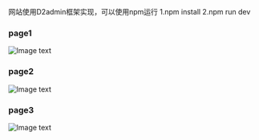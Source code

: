 网站使用D2admin框架实现，可以使用npm运行
1.npm install
2.npm run dev

### page1

![Image text](https://raw.githubusercontent.com/blacksige/blog-base-vue3/main/src/assets/readme/2022-02-20_223816.png)

### page2

![Image text](https://raw.githubusercontent.com/blacksige/blog-base-vue3/main/src/assets/readme/2022-02-24_225557.png)

### page3

![Image text](https://raw.githubusercontent.com/blacksige/blog-base-vue3/main/src/assets/readme/2022-02-24_225629.png)
